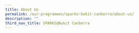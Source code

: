 ```yaml
---
title: About Us
permalink: /our-programmes/sparks-bukit-canberra/about-us/
description: ""
third_nav_title: SPARKS@Bukit Canberra
---
```

